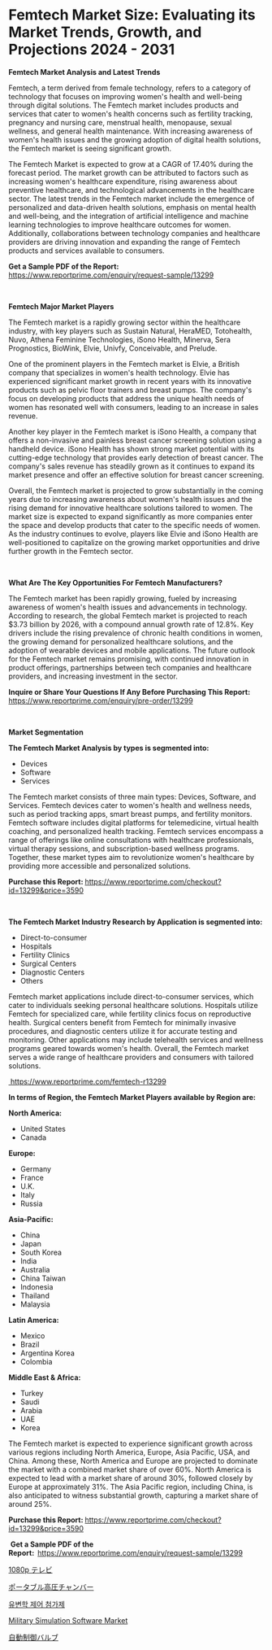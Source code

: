 <p><h1>Femtech Market Size: Evaluating its Market Trends, Growth, and Projections 2024 - 2031</h1></p><p><strong>Femtech Market Analysis and Latest Trends</strong></p>
<p><p>Femtech, a term derived from female technology, refers to a category of technology that focuses on improving women's health and well-being through digital solutions. The Femtech market includes products and services that cater to women's health concerns such as fertility tracking, pregnancy and nursing care, menstrual health, menopause, sexual wellness, and general health maintenance. With increasing awareness of women's health issues and the growing adoption of digital health solutions, the Femtech market is seeing significant growth.</p><p>The Femtech Market is expected to grow at a CAGR of 17.40% during the forecast period. The market growth can be attributed to factors such as increasing women's healthcare expenditure, rising awareness about preventive healthcare, and technological advancements in the healthcare sector. The latest trends in the Femtech market include the emergence of personalized and data-driven health solutions, emphasis on mental health and well-being, and the integration of artificial intelligence and machine learning technologies to improve healthcare outcomes for women. Additionally, collaborations between technology companies and healthcare providers are driving innovation and expanding the range of Femtech products and services available to consumers.</p></p>
<p><strong>Get a Sample PDF of the Report:&nbsp;</strong> <a href="https://www.reportprime.com/enquiry/request-sample/13299">https://www.reportprime.com/enquiry/request-sample/13299</a></p>
<p>&nbsp;</p>
<p><strong>Femtech Major Market Players</strong></p>
<p><p>The Femtech market is a rapidly growing sector within the healthcare industry, with key players such as Sustain Natural, HeraMED, Totohealth, Nuvo, Athena Feminine Technologies, iSono Health, Minerva, Sera Prognostics, BioWink, Elvie, Univfy, Conceivable, and Prelude.</p><p>One of the prominent players in the Femtech market is Elvie, a British company that specializes in women's health technology. Elvie has experienced significant market growth in recent years with its innovative products such as pelvic floor trainers and breast pumps. The company's focus on developing products that address the unique health needs of women has resonated well with consumers, leading to an increase in sales revenue.</p><p>Another key player in the Femtech market is iSono Health, a company that offers a non-invasive and painless breast cancer screening solution using a handheld device. iSono Health has shown strong market potential with its cutting-edge technology that provides early detection of breast cancer. The company's sales revenue has steadily grown as it continues to expand its market presence and offer an effective solution for breast cancer screening.</p><p>Overall, the Femtech market is projected to grow substantially in the coming years due to increasing awareness about women's health issues and the rising demand for innovative healthcare solutions tailored to women. The market size is expected to expand significantly as more companies enter the space and develop products that cater to the specific needs of women. As the industry continues to evolve, players like Elvie and iSono Health are well-positioned to capitalize on the growing market opportunities and drive further growth in the Femtech sector.</p></p>
<p>&nbsp;</p>
<p><strong>What Are The Key Opportunities For Femtech Manufacturers?</strong></p>
<p><p>The Femtech market has been rapidly growing, fueled by increasing awareness of women's health issues and advancements in technology. According to research, the global Femtech market is projected to reach $3.73 billion by 2026, with a compound annual growth rate of 12.8%. Key drivers include the rising prevalence of chronic health conditions in women, the growing demand for personalized healthcare solutions, and the adoption of wearable devices and mobile applications. The future outlook for the Femtech market remains promising, with continued innovation in product offerings, partnerships between tech companies and healthcare providers, and increasing investment in the sector.</p></p>
<p><strong>Inquire or Share Your Questions If Any Before Purchasing This Report:</strong> <a href="https://www.reportprime.com/enquiry/pre-order/13299">https://www.reportprime.com/enquiry/pre-order/13299</a></p>
<p>&nbsp;</p>
<p><strong>Market Segmentation</strong></p>
<p><strong>The Femtech Market Analysis by types is segmented into:</strong></p>
<p><ul><li>Devices</li><li>Software</li><li>Services</li></ul></p>
<p><p>The Femtech market consists of three main types: Devices, Software, and Services. Femtech devices cater to women's health and wellness needs, such as period tracking apps, smart breast pumps, and fertility monitors. Femtech software includes digital platforms for telemedicine, virtual health coaching, and personalized health tracking. Femtech services encompass a range of offerings like online consultations with healthcare professionals, virtual therapy sessions, and subscription-based wellness programs. Together, these market types aim to revolutionize women's healthcare by providing more accessible and personalized solutions.</p></p>
<p><strong>Purchase this Report:&nbsp;</strong><a href="https://www.reportprime.com/checkout?id=13299&price=3590">https://www.reportprime.com/checkout?id=13299&price=3590</a></p>
<p>&nbsp;</p>
<p><strong>The Femtech Market Industry Research by Application is segmented into:</strong></p>
<p><ul><li>Direct-to-consumer</li><li>Hospitals</li><li>Fertility Clinics</li><li>Surgical Centers</li><li>Diagnostic Centers</li><li>Others</li></ul></p>
<p><p>Femtech market applications include direct-to-consumer services, which cater to individuals seeking personal healthcare solutions. Hospitals utilize Femtech for specialized care, while fertility clinics focus on reproductive health. Surgical centers benefit from Femtech for minimally invasive procedures, and diagnostic centers utilize it for accurate testing and monitoring. Other applications may include telehealth services and wellness programs geared towards women's health. Overall, the Femtech market serves a wide range of healthcare providers and consumers with tailored solutions.</p></p>
<p><a href="https://www.reportprime.com/femtech-r13299">&nbsp;https://www.reportprime.com/femtech-r13299</a></p>
<p><strong>In terms of Region, the Femtech Market Players available by Region are:</strong></p>
<p>
    <p> <strong> North America: </strong>
        <ul>
            <li>United States</li>
            <li>Canada</li>
        </ul>
        </p> 
    <p> <strong> Europe: </strong>
        <ul>
            <li>Germany</li>
            <li>France</li>
            <li>U.K.</li>
            <li>Italy</li>
            <li>Russia</li>
        </ul>
        </p> 
    <p> <strong> Asia-Pacific: </strong>
        <ul>
            <li>China</li>
            <li>Japan</li>
            <li>South Korea</li>
            <li>India</li>
            <li>Australia</li>
            <li>China Taiwan</li>
            <li>Indonesia</li>
            <li>Thailand</li>
            <li>Malaysia</li>
        </ul>
        </p> 
    <p> <strong> Latin America: </strong>
        <ul>
            <li>Mexico</li>
            <li>Brazil</li>
            <li>Argentina Korea</li>
            <li>Colombia</li>
        </ul>
        </p> 
    <p> <strong> Middle East & Africa: </strong>
        <ul>
            <li>Turkey</li>
            <li>Saudi</li>
            <li>Arabia</li>
            <li>UAE</li>
            <li>Korea</li>
        </ul>
    </p>
    </p>
<p><p>The Femtech market is expected to experience significant growth across various regions including North America, Europe, Asia Pacific, USA, and China. Among these, North America and Europe are projected to dominate the market with a combined market share of over 60%. North America is expected to lead with a market share of around 30%, followed closely by Europe at approximately 31%. The Asia Pacific region, including China, is also anticipated to witness substantial growth, capturing a market share of around 25%.</p></p>
<p><strong>Purchase this Report: </strong><a href="https://www.reportprime.com/checkout?id=13299&price=3590">https://www.reportprime.com/checkout?id=13299&price=3590</a></p>
<p>&nbsp;<strong>Get a Sample PDF of the Report:&nbsp;&nbsp;</strong><a href="https://www.reportprime.com/enquiry/request-sample/13299">https://www.reportprime.com/enquiry/request-sample/13299</a></p>
<p><strong></strong></p>
<p><p><a href="https://medium.com/@slbola/1080p-%E3%83%86%E3%83%AC%E3%83%93%E5%B8%82%E5%A0%B4-%E5%B8%82%E5%A0%B4%E3%82%B7%E3%82%A7%E3%82%A2-%E5%B8%82%E5%A0%B4%E5%8B%95%E5%90%91-%E5%B0%86%E6%9D%A5%E3%81%AE%E6%88%90%E9%95%B7%E3%81%AE%E6%8E%A2%E6%B1%82-dc8261eaada2">1080p テレビ</a></p><p><a href="https://github.com/oafhukehf4709715/Market-Research-Report-List-1/blob/main/665273524397.md">ポータブル高圧チャンバー</a></p><p><a href="https://medium.com/@ronnyreilly2022/%EB%A0%88%EC%98%A4%EB%A1%9C%EC%A7%80-%EC%A0%9C%EC%96%B4-%EC%B2%A8%EA%B0%80%EC%A0%9C-%EC%8B%9C%EC%9E%A5-2031%EB%85%84%EA%B9%8C%EC%A7%80%EC%9D%98-%ED%8A%B8%EB%A0%8C%EB%93%9C-%EC%98%88%EC%B8%A1-%EB%B0%8F-%EA%B2%BD%EC%9F%81-%EB%B6%84%EC%84%9D-ada99c589a7d">유변학 제어 첨가제</a></p><p><a href="https://github.com/WillieWoodard/Market-Research-Report-List-4/blob/main/military-simulation-software-market.md">Military Simulation Software Market</a></p><p><a href="https://medium.com/@rusty-marie2024/%E8%87%AA%E5%8B%95%E5%88%B6%E5%BE%A1%E5%BC%81%E5%B8%82%E5%A0%B4-%E7%AB%B6%E4%BA%89%E5%88%86%E6%9E%90-%E5%B8%82%E5%A0%B4%E5%8B%95%E5%90%91-2031%E5%B9%B4%E3%81%BE%E3%81%A7%E3%81%AE%E4%BA%88%E6%B8%AC-17ac598dcb48">自動制御バルブ</a></p></p>